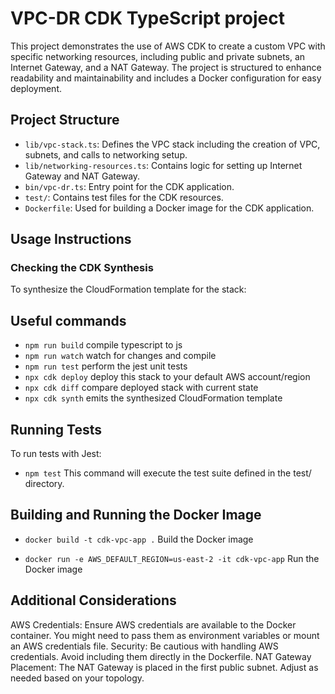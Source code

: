 # VPC-DR CDK TypeScript project

This project demonstrates the use of AWS CDK to create a custom VPC with specific networking resources, including public and private subnets, an Internet Gateway, and a NAT Gateway. The project is structured to enhance readability and maintainability and includes a Docker configuration for easy deployment.

## Project Structure

- `lib/vpc-stack.ts`: Defines the VPC stack including the creation of VPC, subnets, and calls to networking setup.
- `lib/networking-resources.ts`: Contains logic for setting up Internet Gateway and NAT Gateway.
- `bin/vpc-dr.ts`: Entry point for the CDK application.
- `test/`: Contains test files for the CDK resources.
- `Dockerfile`: Used for building a Docker image for the CDK application.

## Usage Instructions

### Checking the CDK Synthesis

To synthesize the CloudFormation template for the stack:

## Useful commands

* `npm run build`   compile typescript to js
* `npm run watch`   watch for changes and compile
* `npm run test`    perform the jest unit tests
* `npx cdk deploy`  deploy this stack to your default AWS account/region
* `npx cdk diff`    compare deployed stack with current state
* `npx cdk synth`   emits the synthesized CloudFormation template



## Running Tests

To run tests with Jest:

* `npm test` This command will execute the test suite defined in the test/ directory.

## Building and Running the Docker Image


* `docker build -t cdk-vpc-app .` Build the Docker image

* `docker run -e AWS_DEFAULT_REGION=us-east-2 -it cdk-vpc-app` Run the Docker image

## Additional Considerations 

AWS Credentials: Ensure AWS credentials are available to the Docker container. You might need to pass them as environment variables or mount an AWS credentials file.
Security: Be cautious with handling AWS credentials. Avoid including them directly in the Dockerfile.
NAT Gateway Placement: The NAT Gateway is placed in the first public subnet. Adjust as needed based on your topology.
